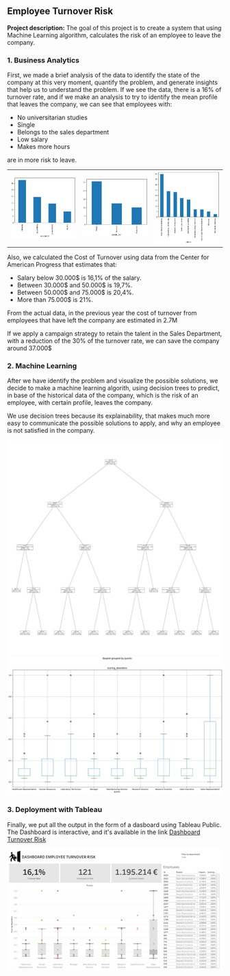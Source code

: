 ## Employee Turnover Risk

**Project description:** The goal of this project is to create a system that using Machine Learning algorithm, calculates the risk of an employee to leave the company.

### 1. Business Analytics

First, we made a brief analysis of the data to identify the state of the company at this very moment, quantify the problem, and generate insights that help us to understand the problem.
If we see the data, there is a 16% of turnover rate, and if we make an analysis to try to identify the mean profile that leaves the company, we can see that employees with:

- No universitarian studies
- Single
- Belongs to the sales department
- Low salary
- Makes more hours

are in more risk to leave.

| | | |
|:-------------------------:|:-------------------------:|:-------------------------:|
| ![](https://github.com/multivacs/portfolio/blob/master/images/employee_turnover_risk/ba_1.png?raw=true) |  ![](https://github.com/multivacs/portfolio/blob/master/images/employee_turnover_risk/ba_2.png?raw=true) | ![](https://github.com/multivacs/portfolio/blob/master/images/employee_turnover_risk/ba_3.png?raw=true) |


Also, we calculated the Cost of Turnover using data from the Center for American Progress that estimates that:
- Salary below 30.000$ is 16,1% of the salary.
- Between 30.000$ and 50.000$ is 19,7%.
- Between 50.000$ and 75.000$ is 20,4%.
- More than 75.000$ is 21%.

From the actual data, in the previous year the cost of turnover from employees that have left the company are estimated in 2.7M

If we apply a campaign strategy to retain the talent in the Sales Department, with a reduction of the 30% of the turnover rate, we can save the company around 37.000$


### 2. Machine Learning

After we have identify the problem and visualize the possible solutions, we decide to make a machine learning algorith, using decision trees to predict, in base of the historical data of the company, which is the risk of an employee, with certain profile, leaves the company.

We use decision trees because its explainability, that makes much more easy to communicate the possible solutions to apply, and why an employee is not satisfied in the company.

![](https://github.com/multivacs/portfolio/blob/master/images/employee_turnover_risk/ml.png?raw=true)
![](https://github.com/multivacs/portfolio/blob/master/images/employee_turnover_risk/ml_2.png?raw=true)


### 3. Deployment with Tableau

Finally, we put all the output in the form of a dasboard using Tableau Public.
The Dashboard is interactive, and it's available in the link [Dashboard Turnover Risk](https://public.tableau.com/views/DashboardRiesgoFuga/Dashboard1?:language=es-ES&publish=yes&:sid=&:display_count=n&:origin=viz_share_link)

![](https://github.com/multivacs/portfolio/blob/master/images/employee_turnover_risk/Dashboard.png?raw=true)
